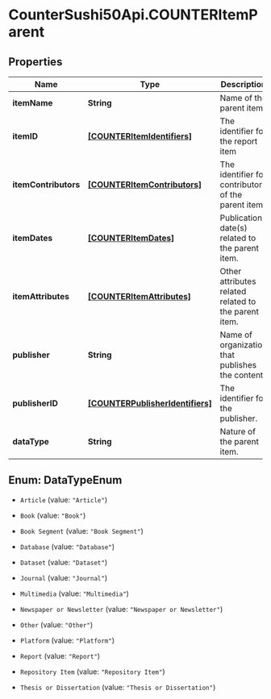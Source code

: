 # CounterSushi50Api.COUNTERItemParent

## Properties
Name | Type | Description | Notes
------------ | ------------- | ------------- | -------------
**itemName** | **String** | Name of the parent item. | 
**itemID** | [**[COUNTERItemIdentifiers]**](COUNTERItemIdentifiers.md) | The identifier for the report item | [optional] 
**itemContributors** | [**[COUNTERItemContributors]**](COUNTERItemContributors.md) | The identifier for contributor of the parent item | [optional] 
**itemDates** | [**[COUNTERItemDates]**](COUNTERItemDates.md) | Publication date(s) related to the parent item. | [optional] 
**itemAttributes** | [**[COUNTERItemAttributes]**](COUNTERItemAttributes.md) | Other attributes related related to the parent item. | [optional] 
**publisher** | **String** | Name of organization that publishes the content | [optional] 
**publisherID** | [**[COUNTERPublisherIdentifiers]**](COUNTERPublisherIdentifiers.md) | The identifier for the publisher. | [optional] 
**dataType** | **String** | Nature of the parent item. | [optional] 


<a name="DataTypeEnum"></a>
## Enum: DataTypeEnum


* `Article` (value: `"Article"`)

* `Book` (value: `"Book"`)

* `Book Segment` (value: `"Book Segment"`)

* `Database` (value: `"Database"`)

* `Dataset` (value: `"Dataset"`)

* `Journal` (value: `"Journal"`)

* `Multimedia` (value: `"Multimedia"`)

* `Newspaper or Newsletter` (value: `"Newspaper or Newsletter"`)

* `Other` (value: `"Other"`)

* `Platform` (value: `"Platform"`)

* `Report` (value: `"Report"`)

* `Repository Item` (value: `"Repository Item"`)

* `Thesis or Dissertation` (value: `"Thesis or Dissertation"`)




